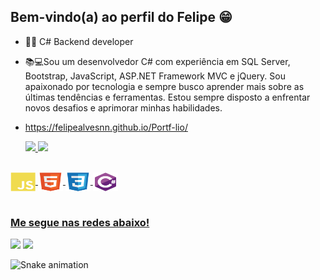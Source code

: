 ## Bem-vindo(a) ao perfil do Felipe 😁
* 👨‍💻 C# Backend developer 
* 📚💻Sou um desenvolvedor   C# com experiência em SQL Server, Bootstrap, JavaScript, ASP.NET Framework MVC e jQuery. Sou apaixonado por tecnologia e sempre busco aprender mais sobre as últimas tendências e ferramentas. Estou sempre disposto a enfrentar novos desafios e aprimorar minhas habilidades.
* https://felipealvesnn.github.io/Portf-lio/
  
  <div>
  <a href="https://github.com/Felipealvesnn">
  <img height="180em" src="https://github-readme-stats.vercel.app/api?username=Felipealvesnn&show_icons=true&theme=tokyonight&include_all_commits=true&count_private=true"/>
  <img height="180em" src="https://github-readme-stats.vercel.app/api/top-langs/?username=Felipealvesnn&hide=scss,less&layout=compact&langs_count=6&theme=tokyonight"/>
</div>
  
<div style="display: inline_block"><br>
  <img align="center" alt="Js" height="30" width="40" src="https://raw.githubusercontent.com/devicons/devicon/master/icons/javascript/javascript-plain.svg">
  <img align="center" alt="HTML" height="30" width="40" src="https://raw.githubusercontent.com/devicons/devicon/master/icons/html5/html5-original.svg">
  <img align="center" alt="CSS" height="30" width="40" src="https://raw.githubusercontent.com/devicons/devicon/master/icons/css3/css3-original.svg">
  <img align="center" alt="C#" height="30" width="40" src="https://raw.githubusercontent.com/devicons/devicon/master/icons/csharp/csharp-original.svg">
</div>
 
 <br>
 
  ###  Me segue  nas redes abaixo!
 
<div> 
 
  <a href = "mailto:felipe.alvesnn@gmail.com"><img src="https://img.shields.io/badge/-Gmail-%23333?style=for-the-badge&logo=gmail&logoColor=white" target="_blank"></a>
  <a href="https://www.linkedin.com/in/felipealvesnn/" target="_blank"><img src="https://img.shields.io/badge/-LinkedIn-%230077B5?style=for-the-badge&logo=linkedin&logoColor=white" target="_blank"></a> 
 
  ![Snake animation](https://github.com/Felipealvesnn/Felipealvesnn/blob/output/github-contribution-grid-snake.svg)

</div>

